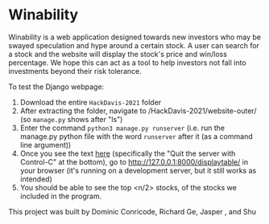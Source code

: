# Winability

Winability is a web application designed towards new investors who may be swayed speculation and hype around a certain stock. A user can search for a stock and the website will display the stock's price and win/loss percentage. We hope this can act as a tool to help investors not fall into investments beyond their risk tolerance.

To test the Django webpage: 

1. Download the entire `HackDavis-2021` folder
2. After extracting the folder, navigate to /HackDavis-2021/website-outer/ (so `manage.py` shows after "ls")
3. Enter the command `python3 manage.py runserver` (i.e. run the manage.py python file with the word `runserver` after it (as a command line argument))
4. Once you see the text [here](https://i.imgur.com/0iwPjXl.png) (specifically the "Quit the server with Control-C" at the bottom), go to http://127.0.0.1:8000/displaytable/ in your browser (it's running on a development server, but it still works as intended)
5. You should be able to see the top <n/2> stocks, of the <n> stocks we included in the program. 




This project was built by Dominic Conricode, Richard Ge, Jasper , and Shu 
